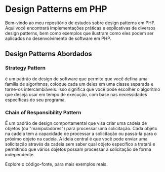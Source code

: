 # Design Patterns em PHP
Bem-vindo ao meu repositório de estudos sobre design patterns em PHP. Aqui você encontrará implementações práticas e explicativas de diversos design patterns, bem como exemplos que ilustram como eles podem ser aplicados no desenvolvimento de software em PHP.

## Design Patterns Abordados
### Strategy Pattern
é um padrão de design de software que permite que você defina uma família de algoritmos, coloque cada um deles em uma classe separada e torne-os intercambiáveis. Isso significa que você pode escolher o algoritmo que deseja usar em tempo de execução, com base nas necessidades específicas do seu programa.

### Chain of Responsibility Pattern
É um padrão de design comportamental que visa criar uma cadeia de objetos (ou "manipuladores") para processar uma solicitação. Cada objeto na cadeia tem a capacidade de processar a solicitação ou passá-la para o próximo objeto na cadeia. A ideia central é que você pode enviar uma solicitação através da cadeia sem saber qual objeto específico a tratará e permitindo que vários objetos possam processar a solicitação de forma independente.

Explore o código-fonte, para mais exemplos reais.
